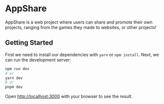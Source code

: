 # AppShare

AppShare is a web project where users can share and promote their own projects, ranging from the games they made to websites, or other projects!

## Getting Started

First we need to install our dependencies with `yarn` or `npm install`. Next, we can run the development server:

```bash
npm run dev
# or
yarn dev
# or
pnpm dev
```

Open [http://localhost:3000](http://localhost:3000) with your browser to see the result.
